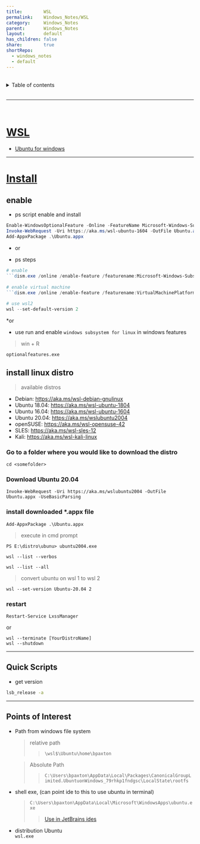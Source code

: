 ```yaml
---  
title:        WSL    
permalink:    Windows_Notes/WSL    
category:     Windows_Notes    
parent:       Windows_Notes    
layout:       default    
has_children: false    
share:        true    
shortRepo:    
  - windows_notes    
  - default    
---  
```

    
    
<br/>    
    
<details markdown="block">    
<summary>    
Table of contents    
</summary>    
{: .text-delta }    
1. TOC    
{:toc}    
</details>    
    
<br/>    
    
***    
    
<br/>    
    
# [WSL](https://learn.microsoft.com/en-us/windows/wsl/basic-commands)    
    
- [Ubuntu for windows](https://docs.microsoft.com/en-us/windows/wsl/reference)    
    
***    
    
# [Install](https://docs.microsoft.com/en-gb/windows/wsl/install-win10)    
    
## enable    
    
- ps script enable and install    
    
```powershell    
Enable-WindowsOptionalFeature -Online -FeatureName Microsoft-Windows-Subsystem-Linux    
Invoke-WebRequest -Uri https://aka.ms/wsl-ubuntu-1604 -OutFile Ubuntu.appx -UseBasicParsing    
Add-AppxPackage .\Ubuntu.appx    
```    
    
* or    
    
- ps steps    
    
```powershell    
# enable    
```dism.exe /online /enable-feature /featurename:Microsoft-Windows-Subsystem-Linux /all /norestart```    
    
# enable virtual machine    
```dism.exe /online /enable-feature /featurename:VirtualMachinePlatform /all /norestart```    
    
# use wsl2    
wsl --set-default-version 2    
```    
    
*or    
    
- use run and enable ```windows subsystem for linux``` in windows features    
    
> win + R    
    
```optionalfeatures.exe```    
    
## install linux distro    
    
> available distros    
    
- Debian: https://aka.ms/wsl-debian-gnulinux    
- Ubuntu 18.04: https://aka.ms/wsl-ubuntu-1804    
- Ubuntu 16.04: https://aka.ms/wsl-ubuntu-1604    
- Ubuntu 20.04: https://aka.ms/wslubuntu2004    
- openSUSE: https://aka.ms/wsl-opensuse-42    
- SLES: https://aka.ms/wsl-sles-12    
- Kali: https://aka.ms/wsl-kali-linux    
    
### Go to a folder where you would like to download the distro    
    
```cd <somefolder>```    
    
### Download Ubuntu 20.04    
    
```Invoke-WebRequest -Uri https://aka.ms/wslubuntu2004 -OutFile Ubuntu.appx -UseBasicParsing```    
    
### install downloaded *.appx file    
    
```Add-AppxPackage .\Ubuntu.appx```    
    
    
> execute in cmd prompt    
    
```PS E:\distro\ubunu> ubuntu2004.exe```    
    
```wsl --list --verbos```    
    
```wsl --list --all```    
    
> convert ubuntu on wsl 1 to wsl 2    
    
```wsl --set-version Ubuntu-20.04 2```    
    
### restart    
    
```Restart-Service LxssManager```    
    
or    
    
```    
wsl --terminate [YourDistroName]    
wsl --shutdown    
```    
    
***    
    
## Quick Scripts    
    
- get version    
    
```bash    
lsb_release -a    
```    
    
***    
    
## Points of Interest    
    
- Path from windows file system    
  > relative path    
  >> ```\wsl$\Ubuntu\home\bpaxton```    
    
  > Absolute Path    
  >> ```C:\Users\bpaxton\AppData\Local\Packages\CanonicalGroupLimited.UbuntuonWindows_79rhkp1fndgsc\LocalState\rootfs```    
    
- shell exe, (can point ide to this to use ubuntu in terminal)    
  > ```C:\Users\bpaxton\AppData\Local\Microsoft\WindowsApps\ubuntu.exe```    
  >> [Use in JetBrains ides]( https://www.jetbrains.com/help/idea/how-to-use-wsl-development-environment-in-product.html)    
    
- distribution Ubuntu    
  ```wsl.exe```